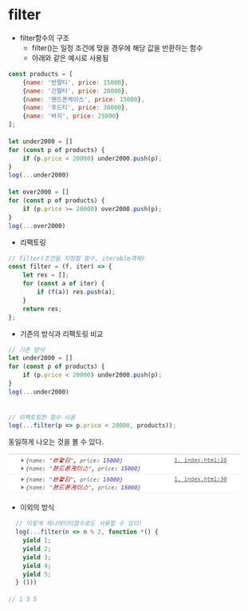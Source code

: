 # filter

- filter함수의 구조
  - filter()는 일정 조건에 맞을 경우에 해당 값을 반환하는 함수
  - 아래와 같은 예시로 사용됨

```javascript
const products = [
    {name: '반팔티', price: 15000},
    {name: '긴팔티', price: 20000},
    {name: '핸드폰케이스', price: 15000},
    {name: '후드티', price: 30000},
    {name: '바지', price: 25000}
];

let under2000 = []
for (const p of products) {
    if (p.price < 20000) under2000.push(p);
}
log(...under2000)

let over2000 = []
for (const p of products) {
    if (p.price >= 20000) over2000.push(p);
}
log(...over2000)
```



- 리팩토링

```javascript
// filter(조건을 지정할 함수, iterable객체)
const filter = (f, iter) => {
    let res = [];
    for (const a of iter) {
        if (f(a)) res.push(a);
    } 
    return res;
};
```

- 기존의 방식과 리팩토링 비교

```javascript
// 기존 방식
let under2000 = []
for (const p of products) {
    if (p.price < 20000) under2000.push(p);
}
log(...under2000)


// 리팩토링한 함수 사용
log(...filter(p => p.price < 20000, products));
```

동일하게 나오는 것을 볼 수 있다.

![image-20201226141157471](filter%EC%9D%98%20%EB%8B%A4%ED%98%95%EC%84%B1.assets/image-20201226141157471.png)

- 이외의 방식

```javascript
  // 이렇게 제너레이터함수로도 사용할 수 있다!
  log(...filter(n => n % 2, function *() {
    yield 1;
    yield 2;
    yield 3;
    yield 4;
    yield 5;
  } ()))

// 1 3 5
```

